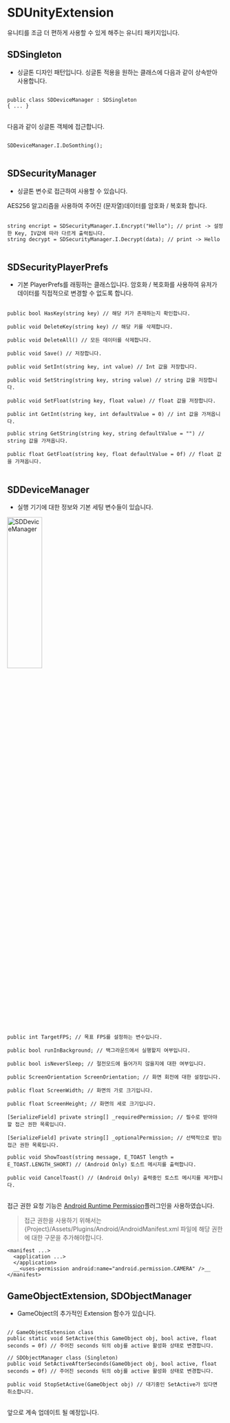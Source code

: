 # SDUnityExtension
유니티를 조금 더 편하게 사용할 수 있게 해주는 유니티 패키지입니다.

## SDSingleton
- 싱글톤 디자인 패턴입니다. 싱글톤 적용을 원하는 클래스에 다음과 같이 상속받아 사용합니다.

<pre>
<code>
public class SDDeviceManager : SDSingleton<SDDeviceManager>
{ ... }
</code>
</pre>

다음과 같이 싱글톤 객체에 접근합니다.

<pre>
<code>
SDDeviceManager.I.DoSomthing();
</code>
</pre>

## SDSecurityManager
- 싱글톤 변수로 접근하여 사용할 수 있습니다.

AES256 알고리즘을 사용하여 주어진 (문자열)데이터를 암호화 / 복호화 합니다.

<pre>
<code>
string encript = SDSecurityManager.I.Encrypt("Hello"); // print -> 설정한 Key, IV값에 따라 다르게 출력됩니다.
string decrypt = SDSecurityManager.I.Decrypt(data); // print -> Hello
</code>
</pre>

## SDSecurityPlayerPrefs
- 기본 PlayerPrefs를 래핑하는 클래스입니다. 암호화 / 복호화를 사용하여 유저가 데이터를 직접적으로 변경할 수 없도록 합니다.

<pre>
<code>
public bool HasKey(string key) // 해당 키가 존재하는지 확인합니다.

public void DeleteKey(string key) // 해당 키를 삭제합니다.

public void DeleteAll() // 모든 데이터를 삭제합니다.

public void Save() // 저장합니다.

public void SetInt(string key, int value) // Int 값을 저장합니다.

public void SetString(string key, string value) // string 값을 저장합니다.

public void SetFloat(string key, float value) // float 값을 저장합니다.

public int GetInt(string key, int defaultValue = 0) // int 값을 가져옵니다.

public string GetString(string key, string defaultValue = "") // string 값을 가져옵니다.

public float GetFloat(string key, float defaultValue = 0f) // float 값을 가져옵니다.
</code>
</pre>


## SDDeviceManager
- 실행 기기에 대한 정보와 기본 세팅 변수들이 있습니다.
<div>
<img src="https://user-images.githubusercontent.com/29685039/88453266-5dae1380-cea0-11ea-889f-7b325d3eea34.png" width="40%" height="30%" title="SDDeviceManager" alt="SDDeviceManager"></img>
</div>

<pre>
<code>
public int TargetFPS; // 목표 FPS를 설정하는 변수입니다.

public bool runInBackground; // 백그라운드에서 실행할지 여부입니다.

public bool isNeverSleep; // 절전모드에 들어가지 않을지에 대한 여부입니다.

public ScreenOrientation ScreenOrientation; // 화면 회전에 대한 설정입니다.

public float ScreenWidth; // 화면의 가로 크기입니다.

public float ScreenHeight; // 화면의 세로 크기입니다.

[SerializeField] private string[] _requiredPermission; // 필수로 받아야 할 접근 권한 목록입니다.

[SerializeField] private string[] _optionalPermission; // 선택적으로 받는 접근 권한 목록입니다.

public void ShowToast(string message, E_TOAST length = E_TOAST.LENGTH_SHORT) // (Android Only) 토스트 메시지를 출력합니다.

public void CancelToast() // (Android Only) 출력중인 토스트 메시지를 제거합니다.
</code>
</pre>

접근 권한 요청 기능은 [Android Runtime Permission](https://github.com/yasirkula/UnityAndroidRuntimePermissions)플러그인을 사용하였습니다.

>접근 권한을 사용하기 위해서는 {Project}/Assets/Plugins/Android/AndroidManifest.xml 파일에 해당 권한에 대한 구문을 추가해야합니다.
```
<manifest ...>
  <application ...>
  </application>
  __<uses-permission android:name="android.permission.CAMERA" />__
</manifest>
```

## GameObjectExtension, SDObjectManager
- GameObject의 추가적인 Extension 함수가 있습니다.

<pre>
<code>
// GameObjectExtension class
public static void SetActive(this GameObject obj, bool active, float seconds = 0f) // 주어진 seconds 뒤의 obj를 active 활성화 상태로 변경합니다.

// SDObjectManager class (Singleton)
public void SetActiveAfterSeconds(GameObject obj, bool active, float seconds = 0f) // 주어진 seconds 뒤의 obj를 active 활성화 상태로 변경합니다.

public void StopSetActive(GameObject obj) // 대기중인 SetActive가 있다면 취소합니다.
</code>
</pre>

앞으로 계속 업데이트 될 예정입니다.
